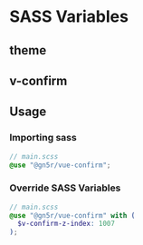 <script setup>
import { useThemeSassItems, useVConfirmSassItems } from "../composables/sass";

import SassTable from "../components/api/SassTable.vue"

const themeItems = useThemeSassItems();
const vconfirmItems = useVConfirmSassItems();
</script>

# SASS Variables

## theme

<SassTable :items="themeItems" />

## v-confirm

<SassTable :items="vconfirmItems" />

## Usage

### Importing sass

```scss
// main.scss
@use "@gn5r/vue-confirm";
```

### Override SASS Variables

```scss
// main.scss
@use "@gn5r/vue-confirm" with (
  $v-confirm-z-index: 1007
);
```
